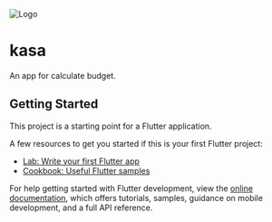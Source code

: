 ![Logo]([https://dev-to-uploads.s3.amazonaws.com/uploads/articles/th5xamgrr6se0x5ro4g6.png](https://res.cloudinary.com/dh7lpyg7t/image/upload/v1721403523/kasa_icon_txn7in.png))
# kasa
An app for calculate budget.

## Getting Started

This project is a starting point for a Flutter application.

A few resources to get you started if this is your first Flutter project:

- [Lab: Write your first Flutter app](https://docs.flutter.dev/get-started/codelab)
- [Cookbook: Useful Flutter samples](https://docs.flutter.dev/cookbook)

For help getting started with Flutter development, view the
[online documentation](https://docs.flutter.dev/), which offers tutorials,
samples, guidance on mobile development, and a full API reference.
